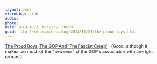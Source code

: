 ```yaml
---
layout: post
microblog: true
audio: 
photo: 
date: 2018-10-21 09:21:29 +0800
guid: http://kerim.micro.blog/2018/10/21/the-proud-boys.html
---
```

[The Proud Boys, The GOP And 'The Fascist Creep'](https://www.huffingtonpost.com/entry/proud-boys-republican-party-fascist-creep_us_5bc7b37de4b055bc947d2a8c) （Good, although it makes too much of the "newness" of the GOP's association with far-right groups.)
